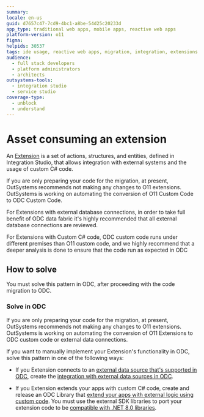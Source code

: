 ```yaml
---
summary:
locale: en-us
guid: d7657c47-7cd9-4bc1-a8be-54d25c20233d
app_type: traditional web apps, mobile apps, reactive web apps
platform-version: o11
figma:
helpids: 30537
tags: ide usage, reactive web apps, migration, integration, extensions
audience:
  - full stack developers
  - platform administrators
  - architects
outsystems-tools:
  - integration studio
  - service studio
coverage-type:
  - unblock
  - understand
---
```


# Asset consuming an extension

An [Extension](../../integration-with-systems/integration-studio/getting-started/extension.md) is a set of actions, structures, and entities, defined in Integration Studio, that allows integration with external systems and the usage of custom C# code.

<div class="info" markdown="1">

If you are only preparing your code for the migration, at present, OutSystems recommends not making any changes to O11 extensions. OutSystems is working on automating the conversion of O11 Custom Code to ODC Custom Code.

For Extensions with external database connections, in order to take full benefit of ODC data fabric it's highly recommended that all external database connections are reviewed.

For Extensions with Custom C# code, ODC custom code runs under different premises than O11 custom code, and we highly recommend that a deeper analysis is done to ensure that the code run as expected in ODC

</div>

## How to solve

You must solve this pattern in ODC, after proceeding with the code migration to ODC.

### Solve in ODC

<div class="info" markdown="1">

If you are only preparing your code for the migration, at present, OutSystems recommends not making any changes to O11 extensions. OutSystems is working on automating the conversion of O11 Extensions to ODC custom code or external data connections.

</div>

If you want to manually implement your Extension's functionality in ODC, solve this pattern in one of the following ways:

* If you Extension connects to an [external data source that's supported in ODC](https://success.outsystems.com/documentation/outsystems_developer_cloud/integration_with_external_systems/integrate_with_external_data_sources/#supported-systems), create the [integration with external data sources in ODC](https://success.outsystems.com/documentation/outsystems_developer_cloud/integration_with_external_systems/integrate_with_external_data_sources/).

* If you Extension extends your apps with custom C# code, create and release an ODC Library that [extend your apps with external logic using custom code](https://success.outsystems.com/documentation/outsystems_developer_cloud/building_apps/extend_your_apps_with_external_logic_using_custom_code/). You must use the external SDK libraries to port your extension code to be [compatible with .NET 8.0 libraries](https://success.outsystems.com/documentation/outsystems_developer_cloud/building_apps/extend_your_apps_with_external_logic_using_custom_code/external_libraries_sdk_readme/#prerequisites).

